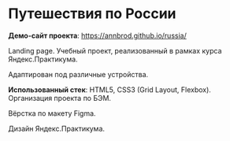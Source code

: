 # Путешествия по России

<strong>Демо-сайт проекта</strong>: https://annbrod.github.io/russia/

Landing page. Учебный проект, реализованный в рамках курса Яндекс.Практикума.

Адаптирован под различные устройства.

<strong>Использованный стек</strong>: HTML5, CSS3 (Grid Layout, Flexbox). Организация проекта по БЭМ.

Вёрстка по макету Figma.

Дизайн Яндекс.Практикума.
